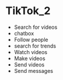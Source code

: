 # TikTok_2
- Search for videos
- chatbox
- Follow people
- search for trends
- Watch videos
- Make videos
- Send videos
- Send messages

